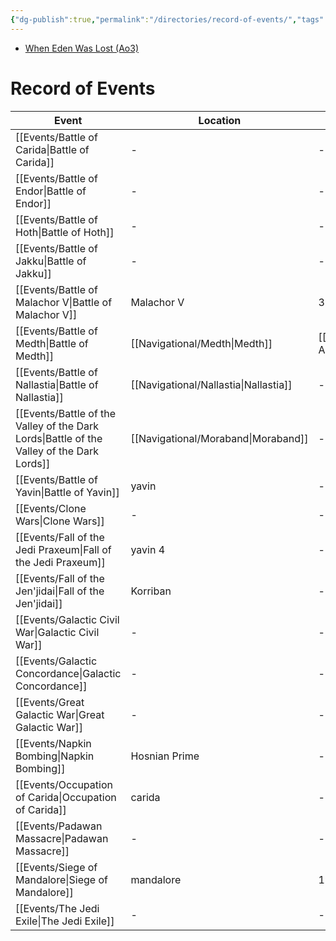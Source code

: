 ```yaml
---
{"dg-publish":true,"permalink":"/directories/record-of-events/","tags":["meta"]}
---
```


- [When Eden Was Lost (Ao3)](https://archiveofourown.org/works/19334440/chapters/45992584)

# Record of Events

| Event                                                                                        | Location                                 | Year                                       | Type       |
| -------------------------------------------------------------------------------------------- | ---------------------------------------- | ------------------------------------------ | ---------- |
| [[Events/Battle of Carida\|Battle of Carida]]                                             | \-                                       | \-                                         | Battle     |
| [[Events/Battle of Endor\|Battle of Endor]]                                               | \-                                       | \-                                         | Battle     |
| [[Events/Battle of Hoth\|Battle of Hoth]]                                                 | \-                                       | \-                                         | Battle     |
| [[Events/Battle of Jakku\|Battle of Jakku]]                                               | \-                                       | \-                                         | Battle     |
| [[Events/Battle of Malachor V\|Battle of Malachor V]]                                     | Malachor V                               | 3960 BBY                                   | Battle     |
| [[Events/Battle of Medth\|Battle of Medth]]                                               | [[Navigational/Medth\|Medth]]         | [[Directories/Timeline#31 ABY\|31 ABY]] | Battle     |
| [[Events/Battle of Nallastia\|Battle of Nallastia]]                                       | [[Navigational/Nallastia\|Nallastia]] | \-                                         | Battle     |
| [[Events/Battle of the Valley of the Dark Lords\|Battle of the Valley of the Dark Lords]] | [[Navigational/Moraband\|Moraband]]   | \-                                         | Battle     |
| [[Events/Battle of Yavin\|Battle of Yavin]]                                               | yavin                                    | \-                                         | Battle     |
| [[Events/Clone Wars\|Clone Wars]]                                                         | \-                                       | \-                                         | War        |
| [[Events/Fall of the Jedi Praxeum\|Fall of the Jedi Praxeum]]                             | yavin 4                                  | \-                                         | Battle     |
| [[Events/Fall of the Jen'jidai\|Fall of the Jen'jidai]]                                   | Korriban                                 | \-                                         | Battle     |
| [[Events/Galactic Civil War\|Galactic Civil War]]                                         | \-                                       | \-                                         | Era        |
| [[Events/Galactic Concordance\|Galactic Concordance]]                                     | \-                                       | \-                                         | Event      |
| [[Events/Great Galactic War\|Great Galactic War]]                                         | \-                                       | \-                                         | War        |
| [[Events/Napkin Bombing\|Napkin Bombing]]                                                 | Hosnian Prime                            | \-                                         | Event      |
| [[Events/Occupation of Carida\|Occupation of Carida]]                                     | carida                                   | \-                                         | Occupation |
| [[Events/Padawan Massacre\|Padawan Massacre]]                                             | \-                                       | \-                                         | Event      |
| [[Events/Siege of Mandalore\|Siege of Mandalore]]                                         | mandalore                                | 19BBY                                      | Occupation |
| [[Events/The Jedi Exile\|The Jedi Exile]]                                                 | \-                                       | \-                                         | Event      |
